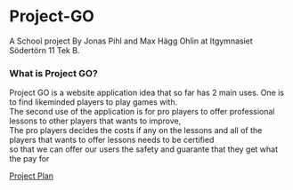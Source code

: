Project-GO
==========
A School project By Jonas Pihl and Max Hägg Ohlin at Itgymnasiet Södertörn 11 Tek B. 


### What is Project GO?
Project GO is a website application idea that so far has 2 main uses. One is to find likeminded players to play games with. <br/>
The second use of the application is for pro players to offer professional lessons to other players that wants to improve, <br/>
The pro players decides the costs if any on the lessons and all of the players that wants to offer lessons needs to be certified <br/>
so that we can offer our users the safety and guarante that they get what the pay for

[Project Plan](https://github.com/itgsod-Jonas-Pihl/Project-GO/wiki/Project-plan---Project-GO)
